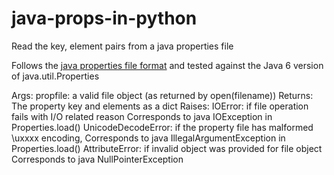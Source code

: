 java-props-in-python
====================

Read the key, element pairs from a java properties file

Follows the [java properties file format](http://docs.oracle.com/javase/6/docs/api/java/util/Properties.html#load(java.io.Reader)) and tested against the Java 6 version of java.util.Properties

Args:
  propfile: a valid file object (as returned by open(filename))
Returns:
  The property key and elements as a dict
Raises:
  IOError: if file operation fails with I/O related reason
    Corresponds to java IOException in Properties.load()
  UnicodeDecodeError: if the property file has malformed \uxxxx encoding,
    Corresponds to java IllegalArgumentException in Properties.load()
  AttributeError: if invalid object was provided for file object
    Corresponds to java NullPointerException
